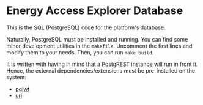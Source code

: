 # Energy Access Explorer Database

This is the SQL (PostgreSQL) code for the platform's database.

Naturally, PostgreSQL must be installed and running. You can find some minor
development utilities in the `makefile`. Uncomment the first lines and modify
them to your needs. Then, you can run `make build`.

It is written with having in mind that a PostgREST instance will run in front
it. Hence, the external dependencies/extensions must be pre-installed on the
system:
- [pgjwt](https://github.com/michelp/pgjwt)
- [uri](https://github.com/petere/pguri)
